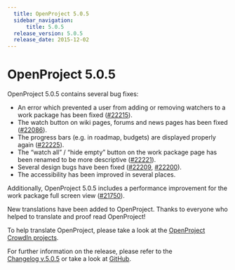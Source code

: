 ```yaml
---
  title: OpenProject 5.0.5
  sidebar_navigation:
      title: 5.0.5
  release_version: 5.0.5
  release_date: 2015-12-02
---
```



# OpenProject 5.0.5

OpenProject 5.0.5 contains several bug fixes:

  - An error which prevented a user from adding or removing watchers to
    a work package has been fixed
    ([#22215](https://community.openproject.org/work_packages/22215/activity)).
  - The watch button on wiki pages, forums and news pages has been fixed
    ([#22086](https://community.openproject.org/work_packages/22086/activity)).
  - The progress bars (e.g. in roadmap, budgets) are displayed properly
    again
    ([#22225](https://community.openproject.org/work_packages/22225/activity)).
  - The “watch all” / “hide empty” button on the work package page has
    been renamed to be more descriptive
    ([#22221](https://community.openproject.org/work_packages/22221/activity)).
  - Several design bugs have been fixed
    ([#22209](https://community.openproject.org/work_packages/22209/activity),
    [#22200](https://community.openproject.org/work_packages/22200/activity)).
  - The accessibility has been improved in several places.

Additionally, OpenProject 5.0.5 includes a performance improvement for
the work package full screen view
([#21750](https://community.openproject.org/work_packages/21750/activity)).

New translations have been added to OpenProject. Thanks to everyone who
helped to translate and proof read OpenProject!

To help translate OpenProject, please take a look at the [OpenProject
CrowdIn projects](https://crowdin.com/projects/opf).

For further information on the release, please refer to the  
[Changelog v.5.0.5](https://community.openproject.org/versions/780) 
or take a look at
[GitHub](https://github.com/opf/openproject/tree/v5.0.5).


